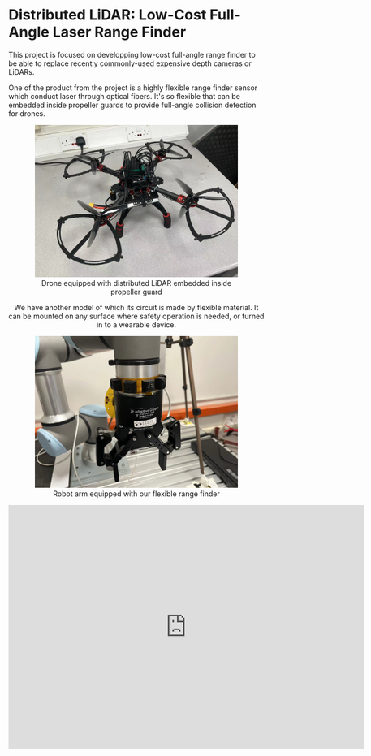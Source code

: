 # Distributed LiDAR: Low-Cost Full-Angle Laser Range Finder

This project is focused on developping low-cost full-angle range finder to be able to replace recently commonly-used expensive depth cameras or LiDARs.

One of the product from the project is a highly flexible range finder sensor which conduct laser through optical fibers. It's so flexible that can be embedded inside propeller guards to provide full-angle collision detection for drones.

<div style="text-align:center">
<figure>
  <img src="/projects/dlidar/drone_with_dlidar.jpg" alt="drawing" width="400"/>
  <figcaption>Drone equipped with distributed LiDAR embedded inside propeller guard</figcaption>
</figure>

We have another model of which its circuit is made by flexible material. It can be mounted on any surface where safety operation is needed, or turned in to a wearable device.

<div style="text-align:center">
<figure>
  <img src="/projects/dlidar/robotarm_with_dlidar.jpg" alt="drawing" width="400"/>
  <figcaption>Robot arm equipped with our flexible range finder</figcaption>
</figure>

<div class="embed-container">
  <iframe
      src="https://www.youtube.com/embed/AuBEXhFSew4"
      width="700"
      height="480"
      frameborder="0"
      allowfullscreen="true">
  </iframe>
</div>
